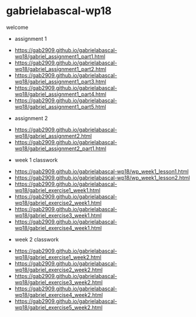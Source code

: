 # gabrielabascal-wp18

welcome

+ assignment 1
* https://gab2909.github.io/gabrielabascal-wp18/gabriel_assignment1_part1.html
* https://gab2909.github.io/gabrielabascal-wp18/gabriel_assignment1_part2.html
* https://gab2909.github.io/gabrielabascal-wp18/gabriel_assignment1_part3.html
* https://gab2909.github.io/gabrielabascal-wp18/gabriel_assignment1_part4.html
* https://gab2909.github.io/gabrielabascal-wp18/gabriel_assignment1_part5.html

+ assignment 2
* https://gab2909.github.io/gabrielabascal-wp18/gabriel_assignment2.html
* https://gab2909.github.io/gabrielabascal-wp18/gabriel_assignment2_part1.html

+ week 1 classwork
* https://gab2909.github.io/gabrielabascal-wp18/wp_week1_lesson1.html
* https://gab2909.github.io/gabrielabascal-wp18/wp_week1_lesson2.html
* https://gab2909.github.io/gabrielabascal-wp18/gabriel_exercise1_week1.html
* https://gab2909.github.io/gabrielabascal-wp18/gabriel_exercise2_week1.html
* https://gab2909.github.io/gabrielabascal-wp18/gabriel_exercise3_week1.html
* https://gab2909.github.io/gabrielabascal-wp18/gabriel_exercise4_week1.html

+ week 2 classwork
* https://gab2909.github.io/gabrielabascal-wp18/gabriel_exercise1_week2.html
* https://gab2909.github.io/gabrielabascal-wp18/gabriel_exercise2_week2.html
* https://gab2909.github.io/gabrielabascal-wp18/gabriel_exercise3_week2.html
* https://gab2909.github.io/gabrielabascal-wp18/gabriel_exercise4_week2.html
* https://gab2909.github.io/gabrielabascal-wp18/gabriel_exercise5_week2.html
